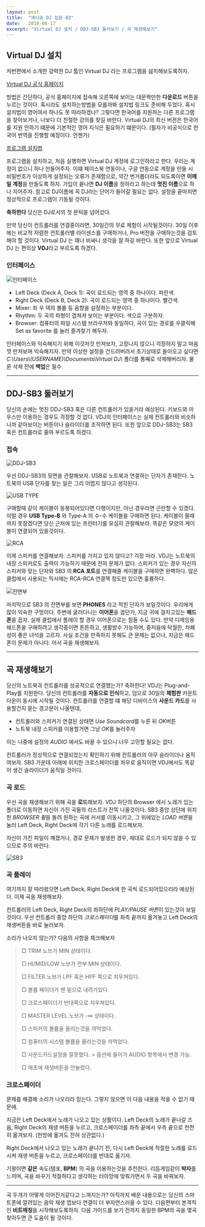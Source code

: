 ```yaml
---
layout: post
title:  "애니송 DJ 입문 03"
date:   2018-06-17
excerpt: "Virtual DJ 설치 / DDJ-SB3 둘러보기 / 곡 재생해보기"
---
```


## Virtual DJ 설치

저번편에서 소개한 강력한 DJ 툴인 Virtual DJ 라는 프로그램을 섪치해보도록하자.

[Virtual DJ 공식 홈페이지](https://www.virtualdj.com/)

방법은 간단하다, 공식 홈페이지에 접속해 오른쪽에 보이는 대문짝만한 **다운로드** 버튼을 누르는 것이다. 혹시라도 설치하는방법을 모를까봐 설치법 링크도 준비해 두었다. 혹시 설치법이 영어여서 하나도 못 따라하겠나? 그렇다면 한국어를 지원하는 다른 프로그램을 찾아보거나, 나보다 더 친절한 강의를 찾길 바란다. Virtual DJ의 최신 버젼은 한국어를 지원 안하기 떄문에 기본적인 영어 지식은 필요하기 떄문이다. (필자가 비공식으로 한국어 번역을 진행할 예정이다. 언젠가)

[프로그램 설치법](https://www.virtualdj.com/manuals/virtualdj8/quickstart/install.html)

프로그램을 설치하고, 처음 실행하면 Virtual DJ 계정에 로그인하라고 한다. 우리는 계정이 없으니 하나 만들어주자. 이떄 페이스북 연동이나, 구글 연동으로 계정을 만들 시 비밀번호가 이상하게 설정되는 오류가 존재함으로, 약간 번거롭더라도 되도록이면 **이메일 계정**을 만들도록 하자. 가입이 끝나면 **DJ 이름**을 정하라고 하는데 **멋진 이름**으로 하나 지어주자. 참고로 DJ이름에 꼭 DJ라는 단어가 들어갈 필요는 없다. 설정을 끝마치면 정상적으로 프로그램이 기동될 것이다.

**축하한다** 당신은 DJ로서의 첫 문턱을 넘어섰다.

만약 당신이 컨트롤러를 연결중이라면, 30일간의 무료 체험이 시작될것이다. 30일 이후에는 비교적 저렴한 컨트롤러별 라이센스를 구매하거나, Pro 버전을 구매하는것을 검토해야 할 것이다. Virtual DJ 는 꽤나 비싸니 생각을 잘 하길 바란다. 또한 앞으로 Virtual DJ 는 편의상 **VDJ**라고 부르도록 하겠다.

### 인터페이스

![인터페이스](https://www.virtualdj.com/image/54772/191558/FirstLookStrokedLabeled.png)

- Left Deck (Deck A, Deck 1): 곡이 로드되는 영역 중 하나이다. 파란색.
- Right Deck (Deck B, Deck 2): 곡이 로드되는 영역 중 하나이다. 빨간색.
- Mixer: 좌 우 덱의 볼륨 등 음향을 설정하는 부분이다.
- Rhythm: 두 곡의 파형이 겹쳐져 보이는 부분이다. 색으로 구분하자.
- Browser: 컴퓨터의 파일 시스템 브라우저와 동일하다, 곡이 있는 경로를 우클릭해 Set as favorite 를 눌러 즐겨찾기 해두자.

인터페이스와 익숙해지기 위해 이것저것 만져보자, 고장나지 않으니 걱정하지 말고 마음껏 만져보며 익숙해지자. 만약 이상한 설정을 건드려버려서 초기상태로 돌아오고 싶다면 *C:\\Users\\(USERNAME)\\Documents\\Virtual DJ\\* 폴더를 통째로 삭제해버리자.
물론 삭제 전에 **백업**은 필수.

---

## DDJ-SB3 둘러보기

당신의 손에는 멋진 DDJ-SB3 혹은 다른 컨트롤러가 있을거라 예상된다. 키보드와 마우스만 이용하는 경우도 걱정할 것 없다. VDJ의 인터페이스는 실제 컨트롤러와 비슷하니까 같아보이는 버튼이나 슬라이더를 조작하면 된다. 또한 앞으로 DDJ-SB3는 SB3 혹은 컨트롤러로 줄여 부르도록 하겠다.

### 접속

![DDJ-SB3](https://www.thedjshop.co.uk/media/catalog/product/cache/1/image/9df78eab33525d08d6e5fb8d27136e95/d/d/ddj-sb3-rear.jpg)

우선 DDJ-SB3의 뒷면을 관찰해보자. USB로 노트북과 연결하는 단자가 존재한다. 노트북의 USB 단자를 찾는 일은 그리 어렵지 않다고 생각된다.

![USB TYPE](https://qph.fs.quoracdn.net/main-qimg-abcf7b5667478f19ccd0d9c3ada01a33-c)

구매할때 같이 케이블이 동봉되어있다면 다행이지만, 아닌 경우라면 곤란할 수 있겠다.
이럴 경우 **USB Type-B** 와 Type-A 의 수-수 케이블을 구매하면 된다. 케이블이 올때까지 못참겠다면 당신 근처에 있는 프린터기를 유심히 관찰해보라. 똑같은 모양의 케이블이 연결되어 있을것이다.

![RCA](https://images-na.ssl-images-amazon.com/images/I/71gIo3Tr1JL._SX355_.jpg)

이제 스피커를 연결해보자. 스피커를 가지고 있지 않다고? 걱정 마라. VDJ는 노트북의 내장 스피커로도 출력이 가능하기 때문에 전혀 문제가 없다. 스피커가 있는 경우 자신의 스피커와 맞는 단자와 SB3 의 **RCA 포트**를 연결해줄 케이블을 구매하면 완벽하다. 많은 클럽에서 사용되는 믹서에는 RCA-RCA 연결잭 정도만 있으면 훌륭하다.

![전면부](https://pdj-ecom-cdn.azureedge.net/-/media/pioneerdj/images/products/controller/ddj-sb3/ddj-sb3-front.jpg)

마지막으로 SB3 의 전면부를 보면 **PHONES** 라고 적힌 단자가 보일것이다. 우리에게 많이 익숙한 구멍이다. 주변에 굴러다니는 **이어폰**을 꼽던가, 지금 귀에 걸치고있는 **헤드폰**을 꼽자. 실제 클럽에서 플레이 할 경우 이어폰으로는 힘들 수도 있다. 만약 디제잉용 헤드폰을 구매하려고 생각중이면 튼튼하고, 생활방수 가능하며, 중저음에 탁월한, 차폐성이 좋은 녀석을 고르자. 사실 조건을 만족하지 못해도 큰 문제는 없으나, 지금은 헤드폰이 문제가 아니다. 어서 곡을 재생해보자.

---

## 곡 재생해보기

당신의 노트북과 컨트롤러를 성공적으로 연결했는가? 축하한다! VDJ는 Plug-and-Play를 지원한다. 당신의 컨트롤러를 **자동으로 인식**하고, 덤으로 30일의 **체험판** 카운트다운이 동시에 시작될 것이다. 컨트롤러를 연결할 떄 해당 디바이스의 **사운드 카드**를 사용할건지 묻는 경고문이 나올텐데,

- 컨트롤러와 스피커가 연결된 상태면 *Use Soundcard*를 누른 뒤 *OK*버튼
- 노트북 내장 스피커를 이용할거면 그냥 *OK*를 눌러주자

이는 나중에 설정의 *AUDIO* 에서도 바꿀 수 있으니 너무 고민할 필요는 없다.

컨트롤러가 정상적으로 연결되었는지 확인하기 위해 컨트롤러의 아무 슬라이더나 움직여보자.
SB3 가운데 아래에 위치한 크로스페이더를 좌우로 움직이면 VDJ에서도 똑같이 생긴 슬라이더가 움직일 것이다.

### 곡 로드

우선 곡을 재생해보기 위해 곡을 **로드**해보자.
VDJ 하단의 Browser 에서 노래가 있는 폴더로 이동하면 자신이 가진 곡들의 리스트가 잔뜩 나올것이다. SB3 중앙 상단에 위치한 *BROWSER 휠*을 돌려 원하는 곡에 커서를 이동시키고, 그 위에있는 *LOAD 버튼*을 눌러 Left Deck, Right Deck에 각기 다른 노래를 로드해보자.

자신이 가진 파일이 꺠졌거나, 경로 문제가 발생한 경우, 재대로 로드가 되지 않을 수 있으므로 주의 바란다.

![SB3](https://c1.zzounds.com/media/productmedia/fit,2018by3200/quality,85/DDJ-SB3_top_low_0124-4f0317d4c7a2cf90de3ced459a84b411.jpg)

### 곡 플레이

여기까지 잘 따라왔으면 Left Deck, Right Deck에 한 곡씩 로드되어있으리라 예상된다.
이제 곡을 재생해보자.

컨트롤러의 Left Deck, Right Deck의 좌하단에 *PLAY/PAUSE 버튼*이 있는것이 보일것이다. 우선 컨트롤러 중앙 하단의 *크로스페이더*를 좌측 끝까지 옮겨놓고 Left Deck의 재생버튼을 바로 눌러보자.

소리가 나오지 않는가? 다음의 사항을 체크해보자

> □ TRIM 노브가 MIN 상태이다.
>
> □ HI/MID/LOW 노브가 전부 MIN 상태이다.
>
> □ FILTER 노브가 LPF 혹은 HPF 쪽으로 치우쳐있다.
>
> □ 볼륨 페이더가 맨 밑으로 내려가있다.
>
> □ 크로스페이더가 반대쪽으로 치우쳐있다.
>
> □ MASTER LEVEL 노브가 -∞ 상태이다.
>
> □ 스피커의 볼륨을 올리는것을 까먹었다.
>
> □ 컴퓨터의 시스템 볼륨을 올리는것을 까먹었다.
>
> □ 사운드카드설정을 잘못했다. > 옵션에 들어가 AUDIO 항목에서 변경 가능.
>
> □ 애초에 재생버튼을 안눌렀다.

### 크로스페이더

문제를 해결해 소리가 나오리라 믿는다. 그렇지 않으면 이 다음 내용을 적을 수 없기 때문에.

지금은 Left Deck에서 노래가 나오고 있는 상활이다. Left Deck의 노래가 끝나갈 즈음, Right Deck의 재생 버튼을 누르고, 크로스페이더를 좌측 끝에서 우측 끝으로 천천히 옮겨보자. (한방에 옮겨도 전혀 상관없다.)

Right Deck에서 나오고 있는 노래가 끝나기 전, 다시 Left Deck에 적절한 노래를 로드시켜 재생 버튼을 누르고, 크로스페이더를 반대로 옮기자.

기왕이면 **같은** 속도(템포, **BPM**) 의 곡을 이용하는것을 추천한다. 리듬게임같이 **박자**를 느끼며, 곡을 바꾸기 적절하다고 생각하는 터아망애 맞춰가면서 두 곡을 바꿔보자.

---

곡 두개가 어떻게 이어진거같다고 느껴지는가? 아직까지 배운 내용으로는 당신의 스마트폰에 깔려있는 음악 재생 앱보다 연결이 더 부자연스러울 수 있다. 다음편부터 본격적인 **비트매칭**을 시작해보도록하자. 다음 가이드를 보기 전까지 동일한 BPM의 곡을 몇곡 찾아두면 큰 도움이 될 것이다.